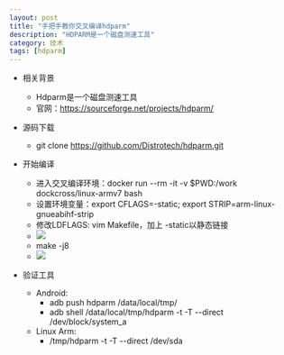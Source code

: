```yaml
---
layout: post
title: "手把手教你交叉编译hdparm"
description: "HDPARM是一个磁盘测速工具"
category: 技术
tags: [hdparm]
---
```




- 相关背景
	- Hdparm是一个磁盘测速工具
	- 官网：https://sourceforge.net/projects/hdparm/
- 源码下载
	- git clone https://github.com/Distrotech/hdparm.git
- 开始编译
	- 进入交叉编译环境：docker run --rm -it -v $PWD:/work dockcross/linux-armv7 bash
	- 设置环境变量：export CFLAGS=-static; export STRIP=arm-linux-gnueabihf-strip
	- 修改LDFLAGS: vim Makefile，加上 -static以静态链接
	- ![](https://ws1.sinaimg.cn/large/6e22ca27gy1fqr4eyxobmj20jb0bhmz1)
	- make -j8
	- ![](https://ws1.sinaimg.cn/large/6e22ca27gy1fqr4f719q7j20vt0p0wrt)

- 验证工具
	- Android:
		- adb push hdparm /data/local/tmp/
		- adb shell /data/local/tmp/hdparm -t -T --direct /dev/block/system_a
	- Linux Arm:
		- /tmp/hdparm -t -T --direct /dev/sda


